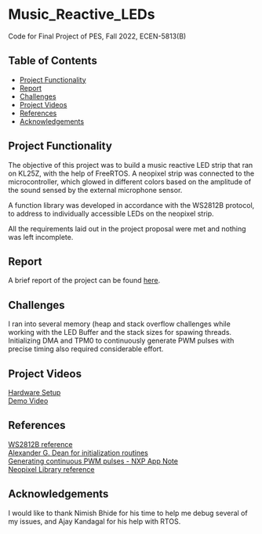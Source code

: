 # Music_Reactive_LEDs
Code for Final Project of PES, Fall 2022, ECEN-5813(B)


## Table of Contents

- [Project Functionality](#project-functionality)
- [Report](#report)
- [Challenges](#challenges)
- [Project Videos](#project-videos)
- [References](#references)
- [Acknowledgements](#acknowledgements)


## Project Functionality 

The objective of this project was to build a music reactive LED strip that ran on KL25Z, with the help of FreeRTOS. A neopixel strip was connected to the microcontroller, which glowed in different colors based on the amplitude of the sound sensed by the external microphone sensor.  

A function library was developed in accordance with the WS2812B protocol, to address to individually accessible LEDs on the neopixel strip.

All the requirements laid out in the project proposal were met and nothing was left incomplete. 

## Report

A brief report of the project can be found [here](https://github.com/ritikar97/Music_Reactive_LEDs/blob/main/PES-Final-Project-Report.pdf).

## Challenges

I ran into several memory (heap and stack overflow challenges while working with the LED Buffer and the stack sizes for spawing threads.
Initializing DMA and TPM0 to continuously generate PWM pulses with precise timing also required considerable effort. 

## Project Videos

[Hardware Setup](https://github.com/ritikar97/Music_Reactive_LEDs/blob/main/Hardware-Setup.MOV)  
[Demo Video](https://github.com/ritikar97/Music_Reactive_LEDs/blob/main/Demo.MOV)

## References 

[WS2812B reference](https://cdn-shop.adafruit.com/datasheets/WS2812.pdf)   
[Alexander G. Dean for initialization routines](https://github.com/alexander-g-dean/ESF/tree/master/NXP/Code)  
[Generating continuous PWM pulses - NXP App Note](https://www.nxp.com/docs/en/application-note/AN5121.pdf)  
[Neopixel Library reference](https://github.com/ErichStyger/mcuoneclipse/tree/master/Examples/Eclipse/FRDM-KL25Z/FRDM-KL25Z_NeoPixel)  

## Acknowledgements 

I would like to thank Nimish Bhide for his time to help me debug several of my issues, and Ajay Kandagal for his help with RTOS. 



 
